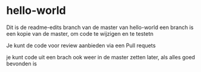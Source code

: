 # hello-world
Dit is de readme-edits branch van de master van hello-world
een branch is een kopie van de master, om code te wijzigen en te testetn

Je kunt de code voor review aanbieden via een Pull requets

je kunt code uit een brach ook weer in de master zetten later, als alles goed bevonden is
